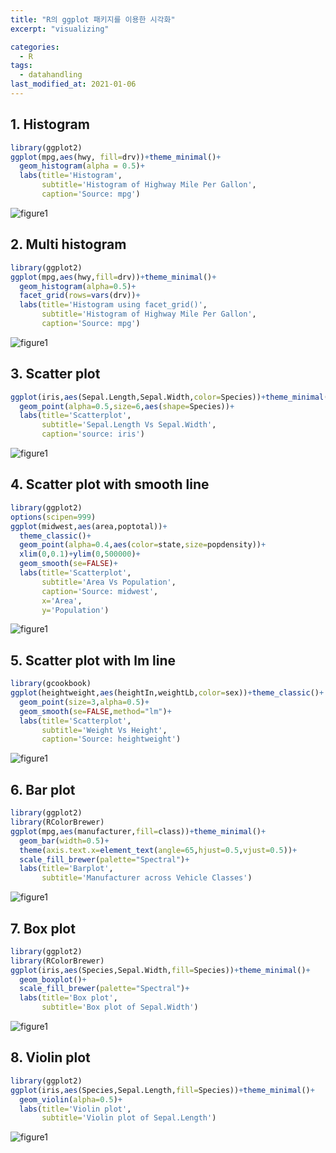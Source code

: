 ```yaml
---
title: "R의 ggplot 패키지를 이용한 시각화"
excerpt: "visualizing"

categories:
  - R
tags:
  - datahandling
last_modified_at: 2021-01-06
---
```


## **1. Histogram** ##
```R
library(ggplot2)
ggplot(mpg,aes(hwy, fill=drv))+theme_minimal()+
  geom_histogram(alpha = 0.5)+
  labs(title='Histogram',
       subtitle='Histogram of Highway Mile Per Gallon',
       caption='Source: mpg')
```
![figure1](/figures/ggplot1.png)

## **2. Multi histogram** ##
```R
library(ggplot2)
ggplot(mpg,aes(hwy,fill=drv))+theme_minimal()+
  geom_histogram(alpha=0.5)+
  facet_grid(rows=vars(drv))+
  labs(title='Histogram using facet_grid()',
       subtitle='Histogram of Highway Mile Per Gallon',
       caption='Source: mpg')
```
![figure1](/figures/ggplot2.png)

## **3. Scatter plot** ##
```R
ggplot(iris,aes(Sepal.Length,Sepal.Width,color=Species))+theme_minimal()+
  geom_point(alpha=0.5,size=6,aes(shape=Species))+
  labs(title='Scatterplot',
       subtitle='Sepal.Length Vs Sepal.Width',
       caption='source: iris')
```
![figure1](/figures/ggplot3.png)

## **4. Scatter plot with smooth line** ##
```R
library(ggplot2)
options(scipen=999)
ggplot(midwest,aes(area,poptotal))+
  theme_classic()+
  geom_point(alpha=0.4,aes(color=state,size=popdensity))+
  xlim(0,0.1)+ylim(0,500000)+
  geom_smooth(se=FALSE)+
  labs(title='Scatterplot',
       subtitle='Area Vs Population',
       caption='Source: midwest',
       x='Area',
       y='Population')
```
![figure1](/figures/ggplot4.png)

## **5. Scatter plot with lm line** ##
```R
library(gcookbook)
ggplot(heightweight,aes(heightIn,weightLb,color=sex))+theme_classic()+
  geom_point(size=3,alpha=0.5)+
  geom_smooth(se=FALSE,method="lm")+
  labs(title='Scatterplot',
       subtitle='Weight Vs Height',
       caption='Source: heightweight')

```
![figure1](/figures/ggplot5.png)

## **6. Bar plot** ##
```R
library(ggplot2)
library(RColorBrewer)
ggplot(mpg,aes(manufacturer,fill=class))+theme_minimal()+
  geom_bar(width=0.5)+
  theme(axis.text.x=element_text(angle=65,hjust=0.5,vjust=0.5))+
  scale_fill_brewer(palette="Spectral")+
  labs(title='Barplot',
       subtitle='Manufacturer across Vehicle Classes')
``` 
![figure1](/figures/ggplot6.png)

## **7. Box plot** ##
```R
library(ggplot2)
library(RColorBrewer)
ggplot(iris,aes(Species,Sepal.Width,fill=Species))+theme_minimal()+
  geom_boxplot()+
  scale_fill_brewer(palette="Spectral")+
  labs(title='Box plot',
       subtitle='Box plot of Sepal.Width')
```
![figure1](/figures/ggplot7.png)

## **8. Violin plot** ##
```R
library(ggplot2)
ggplot(iris,aes(Species,Sepal.Length,fill=Species))+theme_minimal()+
  geom_violin(alpha=0.5)+
  labs(title='Violin plot',
       subtitle='Violin plot of Sepal.Length')
```
![figure1](/figures/ggplot8.png)




